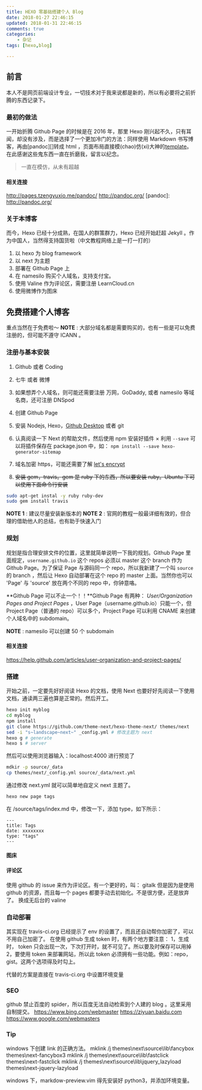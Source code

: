 ```yaml
---
title: HEXO 零基础搭建个人 Blog
date: 2018-01-27 22:46:15
updated: 2018-01-31 22:46:15
comments: true
categories:
    - 杂记
tags: [hexo,blog]

---
```


## 前言
本人不是网页前端设计专业，一切技术对于我来说都是新的，所以有必要将之前折腾的东西记录下。

### 最初的做法
一开始折腾 Github Page 的时候是在 2016 年，那里 Hexo 刚兴起不久，只有耳闻，却没有涉及，而是选择了一个更加冷门的方法：同样使用 Markdown 书写博客，再由[pandoc][]转成 html ，页面布局直接模(chao)仿(xi)大神的[template](https://github.com/tzengyuxio/pages/blob/gh-pages/pandoc/pm-template.html5)。在此感谢这些鬼东西一直在折磨我，留言以纪念。

> 一直在模仿，从未有超越

#### 相关连接
http://pages.tzengyuxio.me/pandoc/
http://pandoc.org/
[pandoc]: http://pandoc.org/

### 关于本博客
而今，Hexo 已经十分成熟，在国人的群策群力，Hexo 已经开始赶超 Jekyll 。作为中国人，当然得支持国货啦（中文教程网络上是一打一打的）
1. 以 hexo 为 blog framework
1. 以 next 为主题
1. 部署在 Github Page 上
1. 在 namesilo 购买个人域名，支持支付宝。
1. 使用 Valine 作为评论区，需要注册 LearnCloud.cn
1. 使用微博作为图床


## 免费搭建个人博客
重点当然在于免费啦～
**NOTE** : 大部分域名都是需要购买的，也有一些是可以免费注册的，但可能不遵守 ICANN 。

### 注册与基本安装
1. Github 或者 Coding
1. 七牛 或者 微博
1. 如果想弄个人域名，则可能还需要注册 万网，GoDaddy, 或者 namesilo 等域名商，还可注册 DNSpod


1. 创建 Github Page
1. 安装 Nodejs, Hexo，[Github Desktop](https://desktop.github.com/) 或者 git
1. 认真阅读一下 Next 的帮助文件，然后使用 npm 安装好插件
  × 利用 `--save` 可以将插件保存在 package.json 中，如： `npm install --save hexo-generator-sitemap`
1. 域名加密 https，可能还需要了解 [let's encrypt](https://letsencrypt.org/)
1. ~~安装 gem，travis。gem 是 ruby 下的东西，所以要安装 ruby。Ubuntu 下可以使用下面命令行安装~~
  ```bash
  sudo apt-get instal -y ruby ruby-dev
  sudo gem install travis
  ```
**NOTE 1** : 建议尽量安装新版本的
**NOTE 2** : 官网的教程一般最详细有效的，但合理的借助他人的总结，也有助于快速入门

### 规划
规划是指合理安排文件的位置，这里就简单说明一下我的规划。Github Page 里面规定，`username.github.io` 这个 repos 必须以 master 这个 branch 作为 Github Page。为了保证 Page 与源码同一个 repo，所以我新建了一个叫 `source` 的 branch ，然后让 Hexo 自动部署在这个 repo 的 master 上面。当然你也可以 'Page' 与 'source' 放在两个不同的 repo 中，你钟意咯。

**Github Page 可以不止一个！！**Github Page 有两种： *User/Organization Pages and Project Pages* ，User Page（username.github.io）只能一个，但 Project Page（普通的 repo）可以多个，Project Page 可以利用 CNAME 来创建个人域名中的 subdomain。

**NOTE** : namesilo 可以创建 50 个 subdomain

#### 相关连接
https://help.github.com/articles/user-organization-and-project-pages/


### 搭建
开始之前，一定要先好好阅读 Hexo 的文档，使用 Next 也要好好先阅读一下使用文档，通读两三遍也算是正常的。然后开工。

```bash
hexo init myblog
cd myblog
npm install
git clone https://github.com/theme-next/hexo-theme-next/ themes/next
sed -i "s~landscape~next~" _config.yml # 修改主题为 next
hexo g # generate
hexo s # server
```

然后可以使用浏览器输入：localhost:4000 进行预览了

```bash
mdkir -p source/_data
cp themes/next/_config.yml source/_data/next.yml
```

通过修改 next.yml 就可以简单地自定义 next 主题了。


```bash
hexo new page tags

```

在 /source/tags/index.md 中，修改一下，添加 type，如下所示：

```
---
title: Tags
date: xxxxxxxx
type: "tags"
---
```

#### 图床


#### 评论区

使用 github 的 issue 来作为评论区。有一个更好的，叫： gitalk
但是因为是使用 github 的资源，而且每一个 pages 都要手动去初始化。不是很方便，还是放弃了。
换成无后台的 valine


### 自动部署

其实现在 travis-ci.org 已经提示了 env 的设置了，而且还自动帮你加密了，可以不用自己加密了。
在使用 github 生成 token 时，有两个地方要注意：
1，生成时， token 只会出现一次，下次打开时，就不可见了。所以要及时保存可以用掉
2，要使用 token 来部署网站，所以此 token 必须拥有一些功能。例如：repo，gist。这两个选项得及时勾上。

  代替的方案是直接在 travis-ci.org 中设置环境变量


### SEO

github 禁止百度的 spider，所以百度无法自动检索到个人建的 blog 。这里采用自制提交。
https://www.bing.com/webmaster
https://ziyuan.baidu.com
https://www.google.com/webmasters


### Tip

windows 下创建 link 的正确方法。
mklink /j themes\next\source\lib\fancybox themes\next-fancybox3
mklink /j themes\next\source\lib\fastclick themes\next-fastclick
mklink /j themes\next\source\lib\jquery_lazyload themes\next-jquery-lazyload

windows 下，markdow-preview.vim 得先安装好 python3，并添加环境变量。


[MkdWiki]: https://en.wikipedia.org/wiki/Markdown
[Markdown]: https://daringfireball.net/projects/markdown/syntax
[GFM]: https://guides.github.com/features/mastering-markdown
[Jekyll]: https://jekyllrb.com/

